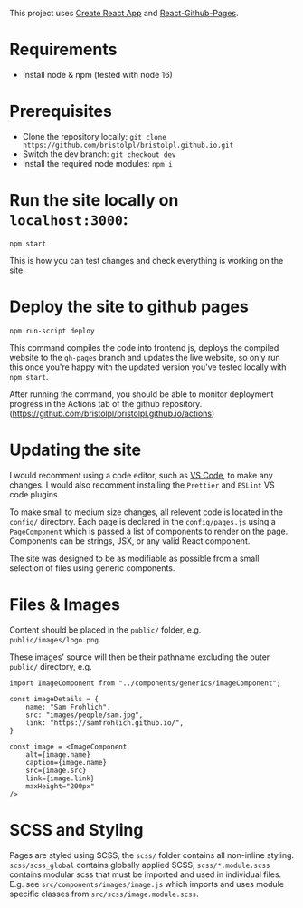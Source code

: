 This project uses [Create React App](https://github.com/facebook/create-react-app) and [React-Github-Pages](https://github.com/gitname/react-gh-pages).

# Requirements
- Install node & npm (tested with node 16)

# Prerequisites
- Clone the repository locally: `git clone https://github.com/bristolpl/bristolpl.github.io.git`
- Switch the dev branch: `git checkout dev`
- Install the required node modules: `npm i`

# Run the site locally on `localhost:3000`:
`npm start`

This is how you can test changes and check everything is working on the site.

# Deploy the site to github pages
`npm run-script deploy`

This command compiles the code into frontend js, deploys the compiled website to the `gh-pages` branch and updates the live website, so only run this once you're happy with the updated version you've tested locally with `npm start`. 

After running the command, you should be able to monitor deployment progress in the Actions tab of the github repository. (https://github.com/bristolpl/bristolpl.github.io/actions)

# Updating the site
I would recomment using a code editor, such as [VS Code](https://code.visualstudio.com/), to make any changes. I would also recomment installing the `Prettier` and `ESLint` VS code plugins.

To make small to medium size changes, all relevent code is located in the `config/` directory. Each page is declared in the `config/pages.js` using a `PageComponent` which is passed a list of components to render on the page. Components can be strings, JSX, or any valid React component.

The site was designed to be as modifiable as possible from a small selection of files using generic components.

# Files & Images
Content should be placed in the `public/` folder, e.g. `public/images/logo.png`. 

These images' source will then be their pathname excluding the outer `public/` directory, e.g.
```JSX
import ImageComponent from "../components/generics/imageComponent";

const imageDetails = {
    name: "Sam Frohlich",
    src: "images/people/sam.jpg",
    link: "https://samfrohlich.github.io/",
}

const image = <ImageComponent
    alt={image.name}
    caption={image.name}
    src={image.src}
    link={image.link}
    maxHeight="200px"
/>

```

# SCSS and Styling
Pages are styled using SCSS, the `scss/` folder contains all non-inline styling. `scss/scss_global` contains globally applied SCSS, `scss/*.module.scss` contains modular scss that must be imported and used in individual files. E.g. see `src/components/images/image.js` which imports and uses module specific classes from `src/scss/image.module.scss`.